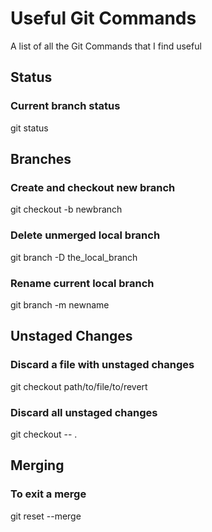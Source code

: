 # Useful Git Commands
A list of all the Git Commands that I find useful

## Status

### Current branch status
git status

## Branches

### Create and checkout new branch
git checkout -b newbranch

### Delete unmerged local branch
git branch -D the_local_branch

### Rename current local branch
git branch -m newname

## Unstaged Changes

### Discard a file with unstaged changes
git checkout path/to/file/to/revert

### Discard all unstaged changes
git checkout -- .


## Merging

### To exit a merge
git reset --merge
